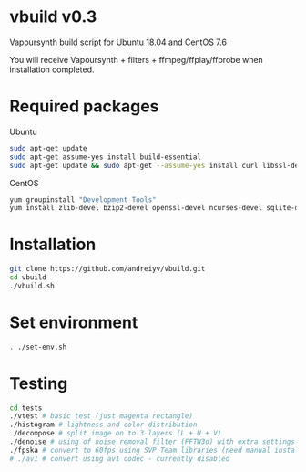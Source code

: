 # vbuild v0.3
Vapoursynth build script for Ubuntu 18.04 and CentOS 7.6

You will receive Vapoursynth + filters + ffmpeg/ffplay/ffprobe when installation completed.

# Required packages
Ubuntu
```bash
sudo apt-get update
sudo apt-get assume-yes install build-essential
sudo apt-get update && sudo apt-get --assume-yes install curl libssl-dev zlib1g-dev autoconf libtool autogen shtool pkg-config nasm yasm cmake libsdl2-2.0 libsdl2-dev libffi-dev
```
CentOS
```bash
yum groupinstall "Development Tools"
yum install zlib-devel bzip2-devel openssl-devel ncurses-devel sqlite-devel readline-devel tk-devel gdbm-devel db4-devel libpcap-devel xz-devel libffi-devel nasm SDL2 SDL-dev libxext-dev
```

# Installation
```bash
git clone https://github.com/andreiyv/vbuild.git
cd vbuild
./vbuild.sh
```
# Set environment 
```bash
. ./set-env.sh
```
# Testing
```bash
cd tests
./vtest # basic test (just magenta rectangle)
./histogram # lightness and color distribution
./decompose # split image on to 3 layers (L + U + V)
./denoise # using of noise removal filter (FFTW3d) with extra settings (soft effect)
./fpska # convert to 60fps using SVP Team libraries (need manual installation of SVP https://www.svp-team.com/files/svp4-linux.4.3.180.tar.bz2 strictly into $HOME folder) 
# ./av1 # convert using av1 codec - currently disabled
```

